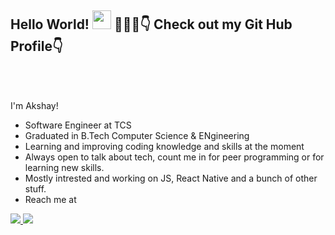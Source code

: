 ## Hello World! <img src="https://raw.githubusercontent.com/nakulbhati/nakulbhati/master/contain/Hi.gif" width="30px"> 💁🏻‍♂️👇 Check out my Git Hub Profile👇</h2>
<br/>
</h2>
<br/>


I'm Akshay!
 * Software Engineer at TCS
 * Graduated in B.Tech Computer Science & ENgineering
 * Learning and improving coding knowledge and skills at the moment
 * Always open to talk about tech, count me in for peer programming or for learning new skills.
 * Mostly intrested and working on JS, React Native and a bunch of other stuff.
 * Reach me at <a href="https://www.linkedin.com/in/akshaymonkvn3/">



<img src="https://github-readme-stats.vercel.app/api?username=Akshaymonkv&&show_icons=true&&theme=dark&show_icons=true" >
<img src="https://github-readme-stats.vercel.app/api/top-langs/?username=akshaymonkv&layout=compact" >
